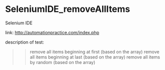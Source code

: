 # SeleniumIDE_removeAllItems

Selenium IDE

link:
http://automationpractice.com/index.php

description of test:
>> remove all items beginning at first (based on the array)
>> remove all items beginning at last (based on the array)
>> remove all items by random (based on the array)
